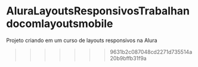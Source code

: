 # AluraLayoutsResponsivosTrabalhandocomlayoutsmobile

Projeto criando em um curso de layouts responsivos na Alura
>>>>>>> 9631b2c087048cd2271d735514a20b9bffb31f9a

